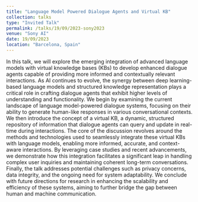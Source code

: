 ```yaml
---
title: "Language Model Powered Dialogue Agents and Virtual KB"
collection: talks
type: "Invited Talk"
permalink: /talks/19/09/2023-sony2023
venue: "Sony AI"
date: 19/09/2023
location: "Barcelona, Spain"
---
```


In this talk, we will explore the emerging integration of advanced language models with virtual knowledge bases (KBs) to develop enhanced dialogue agents capable of providing more informed and contextually relevant interactions. As AI continues to evolve, the synergy between deep learning-based language models and structured knowledge representation plays a critical role in crafting dialogue agents that exhibit higher levels of understanding and functionality. We begin by examining the current landscape of language model-powered dialogue systems, focusing on their ability to generate human-like responses in various conversational contexts. We then introduce the concept of a virtual KB, a dynamic, structured repository of information that dialogue agents can query and update in real-time during interactions. The core of the discussion revolves around the methods and technologies used to seamlessly integrate these virtual KBs with language models, enabling more informed, accurate, and context-aware interactions. By leveraging case studies and recent advancements, we demonstrate how this integration facilitates a significant leap in handling complex user inquiries and maintaining coherent long-term conversations. Finally, the talk addresses potential challenges such as privacy concerns, data integrity, and the ongoing need for system adaptability. We conclude with future directions for research in enhancing the scalability and efficiency of these systems, aiming to further bridge the gap between human and machine communication.

